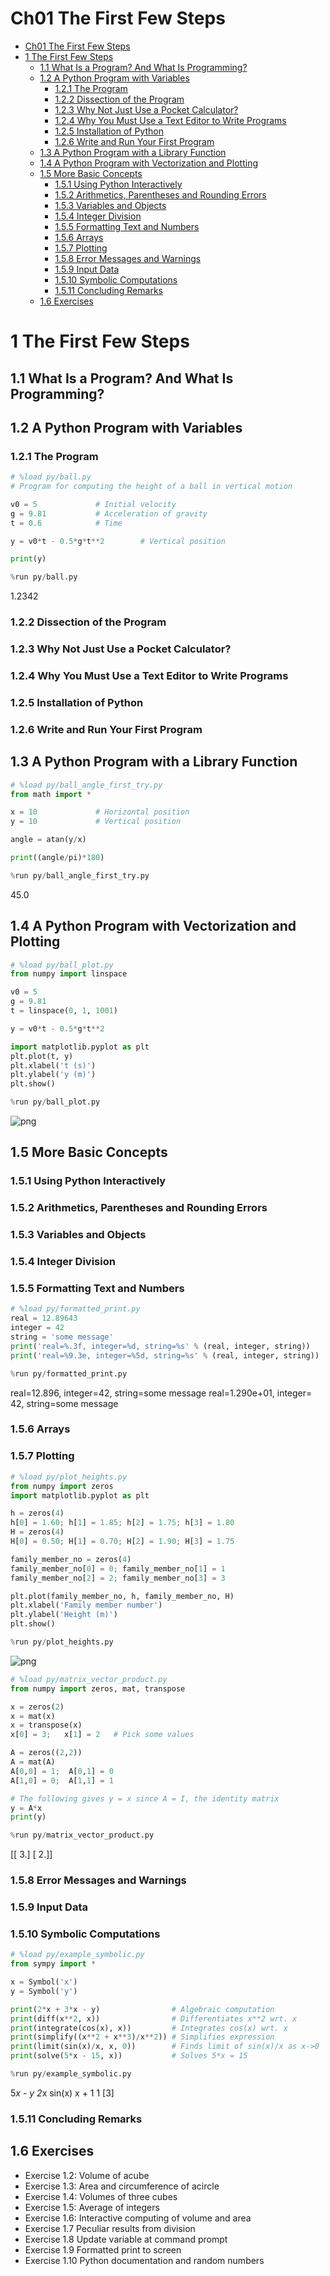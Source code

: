 
# Ch01 The First Few Steps
<!-- toc orderedList:0 depthFrom:1 depthTo:6 -->

* [Ch01 The First Few Steps](#ch01-the-first-few-steps)
* [1 The First Few Steps](#1-the-first-few-steps)
  * [1.1 What Is a Program? And What Is Programming?](#11-what-is-a-program-and-what-is-programming)
  * [1.2 A Python Program with Variables](#12-a-python-program-with-variables)
    * [1.2.1 The Program](#121-the-program)
    * [1.2.2 Dissection of the Program](#122-dissection-of-the-program)
    * [1.2.3 Why Not Just Use a Pocket Calculator?](#123-why-not-just-use-a-pocket-calculator)
    * [1.2.4 Why You Must Use a Text Editor to Write Programs](#124-why-you-must-use-a-text-editor-to-write-programs)
    * [1.2.5 Installation of Python](#125-installation-of-python)
    * [1.2.6 Write and Run Your First Program](#126-write-and-run-your-first-program)
  * [1.3 A Python Program with a Library Function](#13-a-python-program-with-a-library-function)
  * [1.4 A Python Program with Vectorization and Plotting](#14-a-python-program-with-vectorization-and-plotting)
  * [1.5 More Basic Concepts](#15-more-basic-concepts)
    * [1.5.1 Using Python Interactively](#151-using-python-interactively)
    * [1.5.2 Arithmetics, Parentheses and Rounding Errors](#152-arithmetics-parentheses-and-rounding-errors)
    * [1.5.3 Variables and Objects](#153-variables-and-objects)
    * [1.5.4 Integer Division](#154-integer-division)
    * [1.5.5 Formatting Text and Numbers](#155-formatting-text-and-numbers)
    * [1.5.6 Arrays](#156-arrays)
    * [1.5.7 Plotting](#157-plotting)
    * [1.5.8 Error Messages and Warnings](#158-error-messages-and-warnings)
    * [1.5.9 Input Data](#159-input-data)
    * [1.5.10 Symbolic Computations](#1510-symbolic-computations)
    * [1.5.11 Concluding Remarks](#1511-concluding-remarks)
  * [1.6 Exercises](#16-exercises)

<!-- tocstop -->

# 1 The First Few Steps

## 1.1 What Is a Program? And What Is Programming?

## 1.2 A Python Program with Variables

### 1.2.1 The Program


```python
# %load py/ball.py
# Program for computing the height of a ball in vertical motion

v0 = 5             # Initial velocity
g = 9.81           # Acceleration of gravity
t = 0.6            # Time

y = v0*t - 0.5*g*t**2        # Vertical position

print(y)
```


```python
%run py/ball.py
```

1.2342


### 1.2.2 Dissection of the Program

### 1.2.3 Why Not Just Use a Pocket Calculator?

### 1.2.4 Why You Must Use a Text Editor to Write Programs

### 1.2.5 Installation of Python

### 1.2.6 Write and Run Your First Program

## 1.3 A Python Program with a Library Function


```python
# %load py/ball_angle_first_try.py
from math import *

x = 10             # Horizontal position
y = 10             # Vertical position

angle = atan(y/x)

print((angle/pi)*180)
```


```python
%run py/ball_angle_first_try.py
```

45.0


## 1.4 A Python Program with Vectorization and Plotting


```python
# %load py/ball_plot.py
from numpy import linspace

v0 = 5
g = 9.81
t = linspace(0, 1, 1001)

y = v0*t - 0.5*g*t**2

import matplotlib.pyplot as plt
plt.plot(t, y)
plt.xlabel('t (s)')
plt.ylabel('y (m)')
plt.show()

```


```python
%run py/ball_plot.py
```


![png](Ch01_The_First_Few_Steps_files/Ch01_The_First_Few_Steps_17_0.png)


## 1.5 More Basic Concepts

### 1.5.1 Using Python Interactively

### 1.5.2 Arithmetics, Parentheses and Rounding Errors

### 1.5.3 Variables and Objects

### 1.5.4 Integer Division

### 1.5.5 Formatting Text and Numbers


```python
# %load py/formatted_print.py
real = 12.89643
integer = 42
string = 'some message'
print('real=%.3f, integer=%d, string=%s' % (real, integer, string))
print('real=%9.3e, integer=%5d, string=%s' % (real, integer, string))
```


```python
%run py/formatted_print.py
```

real=12.896, integer=42, string=some message
real=1.290e+01, integer=   42, string=some message


### 1.5.6 Arrays

### 1.5.7 Plotting


```python
# %load py/plot_heights.py
from numpy import zeros
import matplotlib.pyplot as plt

h = zeros(4)
h[0] = 1.60; h[1] = 1.85; h[2] = 1.75; h[3] = 1.80
H = zeros(4)
H[0] = 0.50; H[1] = 0.70; H[2] = 1.90; H[3] = 1.75

family_member_no = zeros(4)
family_member_no[0] = 0; family_member_no[1] = 1
family_member_no[2] = 2; family_member_no[3] = 3

plt.plot(family_member_no, h, family_member_no, H)
plt.xlabel('Family member number')
plt.ylabel('Height (m)')
plt.show()

```


```python
%run py/plot_heights.py
```


![png](Ch01_The_First_Few_Steps_files/Ch01_The_First_Few_Steps_29_0.png)



```python
# %load py/matrix_vector_product.py
from numpy import zeros, mat, transpose

x = zeros(2)
x = mat(x)
x = transpose(x)
x[0] = 3;   x[1] = 2   # Pick some values

A = zeros((2,2))
A = mat(A)
A[0,0] = 1;  A[0,1] = 0
A[1,0] = 0;  A[1,1] = 1

# The following gives y = x since A = I, the identity matrix
y = A*x
print(y)

```


```python
%run py/matrix_vector_product.py
```

[[ 3.]
[ 2.]]


### 1.5.8 Error Messages and Warnings

### 1.5.9 Input Data

### 1.5.10 Symbolic Computations


```python
# %load py/example_symbolic.py
from sympy import *

x = Symbol('x')
y = Symbol('y')

print(2*x + 3*x - y)                # Algebraic computation
print(diff(x**2, x))                # Differentiates x**2 wrt. x
print(integrate(cos(x), x))         # Integrates cos(x) wrt. x
print(simplify((x**2 + x**3)/x**2)) # Simplifies expression
print(limit(sin(x)/x, x, 0))        # Finds limit of sin(x)/x as x->0
print(solve(5*x - 15, x))           # Solves 5*x = 15
```


```python
%run py/example_symbolic.py
```

5*x - y
2*x
sin(x)
x + 1
1
[3]


### 1.5.11 Concluding Remarks

## 1.6 Exercises

* Exercise 1.2: Volume of acube
* Exercise 1.3: Area and circumference of acircle
* Exercise 1.4: Volumes of three cubes
* Exercise 1.5: Average of integers
* Exercise 1.6: Interactive computing of volume and area
* Exercise 1.7 Peculiar results from division
* Exercise 1.8 Update variable at command prompt
* Exercise 1.9 Formatted print to screen
* Exercise 1.10 Python documentation and random numbers


```python

```
